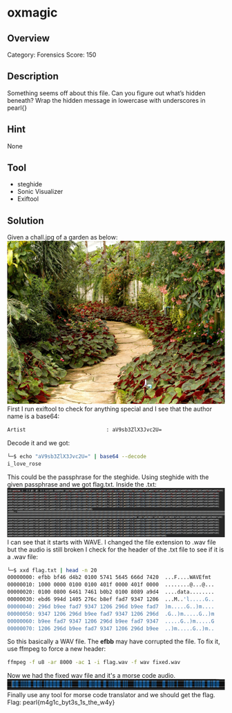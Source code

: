 # oxmagic #
 
## Overview ##
 
Category: Forensics
Score: 150
 
## Description ##
 
Something seems off about this file. Can you figure out what’s hidden beneath? Wrap the hidden message in lowercase with underscores in pearl{}

## Hint ##

None

## Tool ##
- steghide
- Sonic Visualizer
- Exiftool

## Solution ##
Given a chall.jpg of a garden as below:  
![Image](file/chall.jpg)
First I run exiftool to check for anything special and I see that the author name is a base64:  
```bash
Artist                          : aV9sb3ZlX3Jvc2U=
```
Decode it and we got:
```bash
└─$ echo "aV9sb3ZlX3Jvc2U=" | base64 --decode
i_love_rose
```
This could be the passphrase for the steghide. Using steghide with the given passphrase and we got flag.txt. Inside the .txt:  
![Image](file/src1.png)  
I can see that it starts with WAVE. I changed the file extension to .wav file but the audio is still broken
I check for the header of the .txt file to see if it is a .wav file:  
```bash
└─$ xxd flag.txt | head -n 20
00000000: efbb bf46 d4b2 0100 5741 5645 666d 7420  ...F....WAVEfmt
00000010: 1000 0000 0100 0100 401f 0000 401f 0000  ........@...@...
00000020: 0100 0800 6461 7461 b0b2 0100 8089 a9d4  ....data........
00000030: ebd6 994d 1405 276c b8ef fad7 9347 1206  ...M..'l.....G..
00000040: 296d b9ee fad7 9347 1206 296d b9ee fad7  )m.....G..)m....
00000050: 9347 1206 296d b9ee fad7 9347 1206 296d  .G..)m.....G..)m
00000060: b9ee fad7 9347 1206 296d b9ee fad7 9347  .....G..)m.....G
00000070: 1206 296d b9ee fad7 9347 1206 296d b9ee  ..)m.....G..)m..
```
So this basically a WAV file. The **efbb** may have corrupted the file. To fix it, use  ffmpeg to force a new header:  
```bash
ffmpeg -f u8 -ar 8000 -ac 1 -i flag.wav -f wav fixed.wav
```  
Now we had the fixed wav file and it's a morse code audio.  
![Image](file/scr2.png)
Finally use any tool for morse code translator and we should get the flag.  
Flag: pearl{m4g1c_byt3s_1s_the_w4y}







